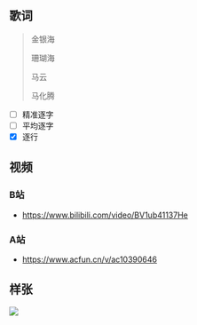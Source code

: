 ## 歌词

> 金银海
>
> 珊瑚海
>
> 马云
>
> 马化腾

- [ ] 精准逐字
- [ ] 平均逐字
- [x] 逐行

## 视频

### B站

- https://www.bilibili.com/video/BV1ub41137He

### A站

- https://www.acfun.cn/v/ac10390646

## 样张

![](https://i0.hdslb.com/bfs/album/7e65bf9aafa4e7e22119d9436882c61485c61947.png)
